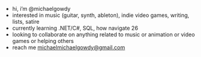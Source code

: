 -  hi, i’m @michaelgowdy
-  interested in music (guitar, synth, ableton), indie video games, writing, lists, satire
-  currently learning .NET/C#, SQL, how navigate 26
-  looking to collaborate on anything related to music or animation or video games or helping others
-  reach me michaelmichaelgowdy@gmail.com

<!---
michaelgowdy/michaelgowdy is a ✨ special ✨ repository because its `README.md` (this file) appears on your GitHub profile.
You can click the Preview link to take a look at your changes.
--->
